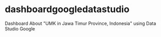 # dashboardgoogledatastudio
Dashboard About "UMK in Jawa Timur Province, Indonesia" using Data Studio Google
